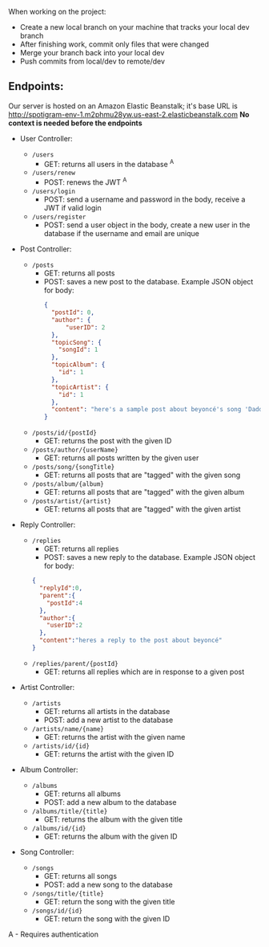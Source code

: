 When working on the project:
- Create a new local branch on your machine that tracks your local dev branch
- After finishing work, commit only files that were changed
- Merge your branch back into your local dev
- Push commits from local/dev to remote/dev

## Endpoints:
Our server is hosted on an Amazon Elastic Beanstalk; it's base URL is
http://spotigram-env-1.m2phmu28yw.us-east-2.elasticbeanstalk.com
**No context is needed before the endpoints**
- User Controller:
  - `/users`
    - GET: returns all users in the database <sup>A</sup>
  - `/users/renew`
    - POST: renews the JWT <sup>A</sup>
  - `/users/login`
    - POST: send a username and password in the body, receive a JWT if valid login
  - `/users/register`
    - POST: send a user object in the body, create a new user in the database if the username and email are unique
  
- Post Controller:
  - `/posts`
    - GET: returns all posts
    - POST: saves a new post to the database. Example JSON object for body:
      ```JSON
      {
        "postId": 0,
        "author": {
            "userID": 2
        },
        "topicSong": {
          "songId": 1
        },
        "topicAlbum": {
          "id": 1
        },
        "topicArtist": {
          "id": 1
        },
        "content": "here's a sample post about beyoncé's song 'Daddy Issues'"
      }
      ```
  - `/posts/id/{postId}`
    - GET: returns the post with the given ID
  - `/posts/author/{userName}`
    - GET: returns all posts written by the given user
  - `/posts/song/{songTitle}`
    - GET: returns all posts that are "tagged" with the given song
  - `/posts/album/{album}`
    - GET: returns all posts that are "tagged" with the given album
  - `/posts/artist/{artist}`
    - GET: returns all posts that are "tagged" with the given artist
  
- Reply Controller:
  - `/replies`
    - GET: returns all replies
    - POST: saves a new reply to the database. Example JSON object for body:
    ```JSON
    {  
      "replyId":0,
      "parent":{  
        "postId":4
      },
      "author":{  
        "userID":2
      },
      "content":"heres a reply to the post about beyoncé"
    }
    ```
  - `/replies/parent/{postId}`
    - GET: returns all replies which are in response to a given post
  
- Artist Controller:
  - `/artists`
    - GET: returns all artists in the database
    - POST: add a new artist to the database
  - `/artists/name/{name}`
    - GET: returns the artist with the given name
  - `/artists/id/{id}`
    - GET: returns the artist with the given ID
  
- Album Controller:
  - `/albums`
    - GET: returns all albums
    - POST: add a new album to the database
  - `/albums/title/{title}`
    - GET: returns the album with the given title
  - `/albums/id/{id}`
    - GET: returns the album with the given ID
  
- Song Controller:
  - `/songs`
    - GET: returns all songs
    - POST: add a new song to the database
  - `/songs/title/{title}`
    - GET: return the song with the given title
  - `/songs/id/{id}`
    - GET: return the song with the given ID
  
 A - Requires authentication
